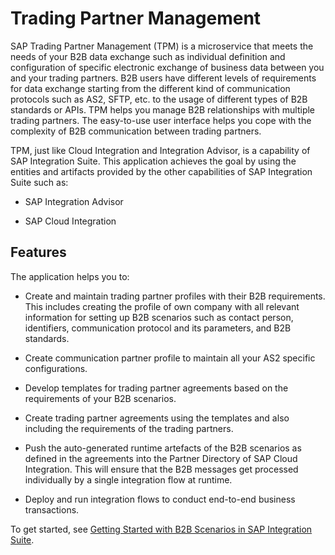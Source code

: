 <!-- loio28fe3dc6fea84728af95e37f6acf1052 -->

# Trading Partner Management

SAP Trading Partner Management \(TPM\) is a microservice that meets the needs of your B2B data exchange such as individual definition and configuration of specific electronic exchange of business data between you and your trading partners. B2B users have different levels of requirements for data exchange starting from the different kind of communication protocols such as AS2, SFTP, etc. to the usage of different types of B2B standards or APIs. TPM helps you manage B2B relationships with multiple trading partners. The easy-to-use user interface helps you cope with the complexity of B2B communication between trading partners.

TPM, just like Cloud Integration and Integration Advisor, is a capability of SAP Integration Suite. This application achieves the goal by using the entities and artifacts provided by the other capabilities of SAP Integration Suite such as:

-   SAP Integration Advisor

-   SAP Cloud Integration



<a name="loio28fe3dc6fea84728af95e37f6acf1052__section_vr4_mlq_5bc"/>

## Features

The application helps you to:

-   Create and maintain trading partner profiles with their B2B requirements. This includes creating the profile of own company with all relevant information for setting up B2B scenarios such as contact person, identifiers, communication protocol and its parameters, and B2B standards.

-   Create communication partner profile to maintain all your AS2 specific configurations.
-   Develop templates for trading partner agreements based on the requirements of your B2B scenarios.
-   Create trading partner agreements using the templates and also including the requirements of the trading partners.
-   Push the auto-generated runtime artefacts of the B2B scenarios as defined in the agreements into the Partner Directory of SAP Cloud Integration. This will ensure that the B2B messages get processed individually by a single integration flow at runtime.
-   Deploy and run integration flows to conduct end-to-end business transactions.

To get started, see [Getting Started with B2B Scenarios in SAP Integration Suite](50-Development/getting-started-with-b2b-scenarios-in-sap-integration-suite-ba066bb.md).

